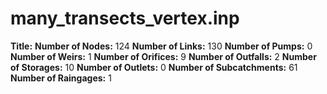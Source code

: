 # many_transects_vertex.inp
**Title:** 
**Number of Nodes:** 124
**Number of Links:** 130
**Number of Pumps:** 0
**Number of Weirs:** 1
**Number of Orifices:** 9
**Number of Outfalls:** 2
**Number of Storages:** 10
**Number of Outlets:** 0
**Number of Subcatchments:** 61
**Number of Raingages:** 1
